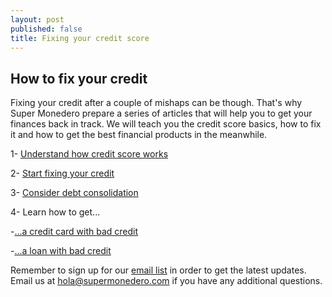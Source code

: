 ```yaml
---
layout: post
published: false
title: Fixing your credit score
---
```

## How to fix your credit

Fixing your credit after a couple of mishaps can be though. That's why Super Monedero prepare a series of articles that will help you to get your finances back in track. We will teach you the credit score basics, how to fix it and how to get the best financial products in the meanwhile. 


1- [Understand how credit score works](http://supermonedero.com/2017-01-26-credit-score-101/)

2- [Start fixing your credit](http://supermonedero.com/2017-01-26-how-to-fix-your-credit/)

3- [Consider debt consolidation](http://supermonedero.com/2017-01-27-debt-consolidation/)

4- Learn how to get...

-[...a credit card with bad credit](http://supermonedero.com/2017-01-26-how-to-have-a-credit-card-with-bad-credit/)

-[...a loan with bad credit](http://supermonedero.com/2017-01-26-how-to-get-a-good-loan-with-bad-credit/)


Remember to sign up for our [email list](http://eepurl.com/cylgnX) in order to get the latest updates. Email us at hola@supermonedero.com if you have any additional questions.
